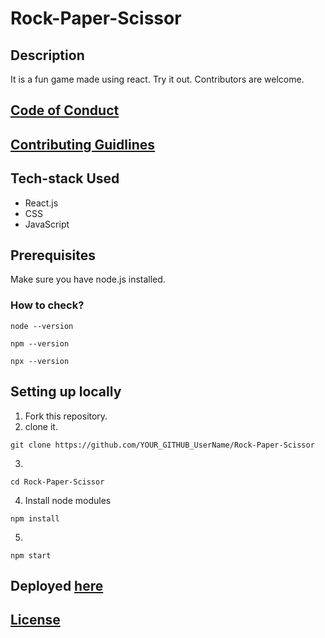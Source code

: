 # Rock-Paper-Scissor

## Description
It is a fun game made using react. Try it out. 
Contributors are welcome.

## [Code of Conduct](https://github.com/MukulKolpe/Rock-Paper-Scissor/blob/main/CODE_OF_CONDUCT.md)

## [Contributing Guidlines](https://github.com/MukulKolpe/Rock-Paper-Scissor/blob/main/CONTRIBUTING.md)

## Tech-stack Used
- React.js
- CSS
- JavaScript

## Prerequisites

Make sure you have node.js installed.

### How to check?
 ```
 node --version
 ```
 ```
 npm --version
 ```
 ```
 npx --version
 ```

## Setting up locally
1. Fork this repository.
2. clone it.
 ```
 git clone https://github.com/YOUR_GITHUB_UserName/Rock-Paper-Scissor
 ```
3. 
 ```
 cd Rock-Paper-Scissor
 ```
4. Install node modules
 ```
 npm install
 ```
5. 
 ```
 npm start
 ```
   

## Deployed [here](https://rock-paper-scissor-mukul.netlify.app/)

## [License](https://github.com/MukulKolpe/Rock-Paper-Scissor/blob/main/LICENSE)
